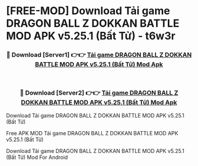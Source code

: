 # [FREE-MOD] Download Tải game DRAGON BALL Z DOKKAN BATTLE MOD APK v5.25.1 (Bất Tử) - t6w3r


<div align="center">
<h3>🔴 Download [Server1] 👉👉 <a href="https://apk-comot.site?title=Tải_game_DRAGON_BALL_Z_DOKKAN_BATTLE_MOD_APK_v5.25.1_(Bất_Tử)">Tải game DRAGON BALL Z DOKKAN BATTLE MOD APK v5.25.1 (Bất Tử) Mod Apk</a></h3><br>

<h3>🔴 Download [Server2] 👉👉 <a href="https://apk-comot.site?title=Tải_game_DRAGON_BALL_Z_DOKKAN_BATTLE_MOD_APK_v5.25.1_(Bất_Tử)">Tải game DRAGON BALL Z DOKKAN BATTLE MOD APK v5.25.1 (Bất Tử) Mod Apk</a></h3>
</div>



Download Tải game DRAGON BALL Z DOKKAN BATTLE MOD APK v5.25.1 (Bất Tử) 

Free APK MOD Tải game DRAGON BALL Z DOKKAN BATTLE MOD APK v5.25.1 (Bất Tử) 

Download Tải game DRAGON BALL Z DOKKAN BATTLE MOD APK v5.25.1 (Bất Tử) Mod For Android
